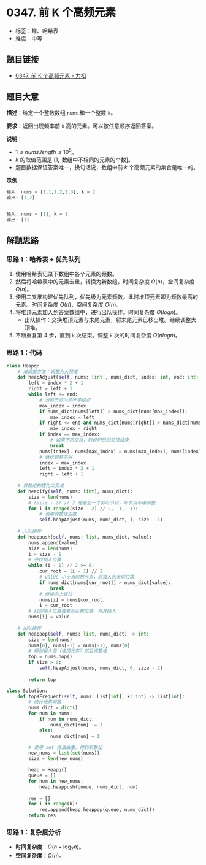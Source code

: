 # 0347. 前 K 个高频元素

- 标签：堆、哈希表
- 难度：中等

## 题目链接

- [0347. 前 K 个高频元素 - 力扣](https://leetcode.cn/problems/top-k-frequent-elements/)

## 题目大意

**描述**：给定一个整数数组 `nums` 和一个整数 `k`。

**要求**：返回出现频率前 `k` 高的元素。可以按任意顺序返回答案。

**说明**：

- $1 \le nums.length \le 10^5$。
- $k$ 的取值范围是 $[1, \text{ 数组中不相同的元素的个数}]$。
- 题目数据保证答案唯一，换句话说，数组中前 $k$ 个高频元素的集合是唯一的。

**示例**：

```python
输入: nums = [1,1,1,2,2,3], k = 2
输出: [1,2]


输入: nums = [1], k = 1
输出: [1]
```

## 解题思路

### 思路 1：哈希表 + 优先队列

1. 使用哈希表记录下数组中各个元素的频数。
2. 然后将哈希表中的元素去重，转换为新数组。时间复杂度 $O(n)$，空间复杂度 $O(n)$。
3. 使用二叉堆构建优先队列，优先级为元素频数。此时堆顶元素即为频数最高的元素。时间复杂度 $O(n)$，空间复杂度 $O(n)$。
4. 将堆顶元素加入到答案数组中，进行出队操作。时间复杂度 $O(log{n})$。
   - 出队操作：交换堆顶元素与末尾元素，将末尾元素已移出堆。继续调整大顶堆。
5. 不断重复第 4 步，直到 `k` 次结束。调整 `k` 次的时间复杂度 $O(nlog{n})$。

### 思路 1：代码

```python
class Heapq:
    # 堆调整方法：调整为大顶堆
    def heapAdjust(self, nums: [int], nums_dict, index: int, end: int):
        left = index * 2 + 1
        right = left + 1
        while left <= end:
            # 当前节点为非叶子结点
            max_index = index
            if nums_dict[nums[left]] > nums_dict[nums[max_index]]:
                max_index = left
            if right <= end and nums_dict[nums[right]] > nums_dict[nums[max_index]]:
                max_index = right
            if index == max_index:
                # 如果不用交换，则说明已经交换结束
                break
            nums[index], nums[max_index] = nums[max_index], nums[index]
            # 继续调整子树
            index = max_index
            left = index * 2 + 1
            right = left + 1
    
    # 将数组构建为二叉堆
    def heapify(self, nums: [int], nums_dict):
        size = len(nums)
        # (size - 2) // 2 是最后一个非叶节点，叶节点不用调整
        for i in range((size - 2) // 2, -1, -1):
            # 调用调整堆函数
            self.heapAdjust(nums, nums_dict, i, size - 1)
    
    # 入队操作
    def heappush(self, nums: list, nums_dict, value):
        nums.append(value)
        size = len(nums)
        i = size - 1
        # 寻找插入位置
        while (i - 1) // 2 >= 0:
            cur_root = (i - 1) // 2
            # value 小于当前根节点，则插入到当前位置
            if nums_dict[nums[cur_root]] > nums_dict[value]:
                break
            # 继续向上查找
            nums[i] = nums[cur_root]
            i = cur_root
        # 找到插入位置或者到达根位置，将其插入
        nums[i] = value
                
    # 出队操作
    def heappop(self, nums: list, nums_dict) -> int:
        size = len(nums)
        nums[0], nums[-1] = nums[-1], nums[0]
        # 得到最大值（堆顶元素）然后调整堆
        top = nums.pop()
        if size > 0:
            self.heapAdjust(nums, nums_dict, 0, size - 2)
            
        return top

class Solution:
    def topKFrequent(self, nums: List[int], k: int) -> List[int]:
        # 统计元素频数
        nums_dict = dict()
        for num in nums:
            if num in nums_dict:
                nums_dict[num] += 1
            else:
                nums_dict[num] = 1

        # 使用 set 方法去重，得到新数组
        new_nums = list(set(nums))
        size = len(new_nums)

        heap = Heapq()
        queue = []
        for num in new_nums:
            heap.heappush(queue, nums_dict, num)
        
        res = []
        for i in range(k):
            res.append(heap.heappop(queue, nums_dict))
        return res
```

### 思路 1：复杂度分析

- **时间复杂度**：$O(n \times \log_2n)$。
- **空间复杂度**：$O(n)$。